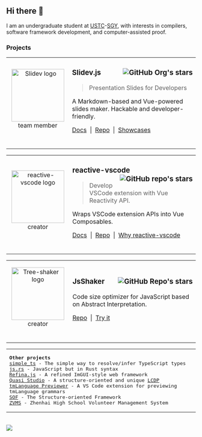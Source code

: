 ## Hi there 👋

I am an undergraduate student at [USTC](https://en.ustc.edu.cn/)-[SGY](https://en.scgy.ustc.edu.cn/), with interests in compilers, software framework development, and computer-assisted proof.

### Projects

<!-- --------------------->

<table><tbody><tr>
<td align="middle" width="170px">

<a href="https://github.com/slidevjs/slidev"><img alt="Slidev logo" src="https://sli.dev/logo-title.png" width="140"></a><br/>
team member

<br/>

</td>
<td align="left" width="630px">

### Slidev.js <img align="right" src="https://img.shields.io/github/stars/slidevjs?style=flat-square&color=gold" alt="GitHub Org's stars" title="GitHub org's stars">

> Presentation Slides for Developers

A Markdown-based and Vue-powered slides maker. Hackable and developer-friendly.

[Docs](https://sli.dev/) &nbsp;|&nbsp; [Repo](https://github.com/slidevjs/slidev) &nbsp;|&nbsp; [Showcases](https://sli.dev/resources/showcases)

<br/>

</td>
</tr></tbody></table>

<!-- --------------------->

<table><tbody><tr>
<td align="middle" width="170px">

<a href="https://github.com/kermanx/reactive-vscode"><img alt="reactive-vscode logo" src="https://kermanx.com/reactive-vscode/logo.svg" width="140"></a><br/>
creator

<br/>

</td>
<td align="left" width="630px">

### reactive-vscode <img align="right" src="https://img.shields.io/github/stars/kermanx/reactive-vscode?style=flat-square&color=gold" alt="GitHub repo's stars" title="GitHub repo's stars">

> Develop VSCode extension with Vue Reactivity API.

Wraps VSCode extension APIs into Vue Composables.

[Docs](https://kermanx.com/reactive-vscode/) &nbsp;|&nbsp; [Repo](https://github.com/kermanx/reactive-vscode) &nbsp;|&nbsp; [Why reactive-vscode](https://kermanx.com/reactive-vscode/guide/why.html)

<br/>

</td>
</tr></tbody></table>

<!-- --------------------->

<table><tbody><tr>
<td align="middle" width="170px">

<a href="https://github.com/kermanx/jsshaker"><img alt="Tree-shaker logo" src="https://kermanx.com/jsshaker/favicon.ico" width="140"></a><br/>
creator

<br/>

</td>
<td align="left" width="630px">

### JsShaker <img align="right" src="https://img.shields.io/github/stars/kermanx/jsshaker?style=flat-square&color=gold" alt="GitHub Repo's stars" title="GitHub repo's stars">

Code size optimizer for JavaScript based on Abstract Interpretation.

[Repo](https://github.com/kermanx/jsshaker) &nbsp;|&nbsp; [Try it](https://kermanx.com/jsshaker/)

<br/>

</td>
</tr></tbody></table>

<table><tbody><tr><td width="800px">

<samp>

**Other projects** \
[simple_ts](https://github.com/kermanx/simple_ts) - The simple way to resolve/infer TypeScript types \
[js.rs](https://github.com/kermanx/js.rs) - JavaScript but in Rust syntax \
[Refina.js](https://github.com/refinajs/refina) - A refined ImGUI-style web framework \
[Quasi Studio](https://github.com/Quasi-Studio/quasi) - A structure-oriented and unique [LCDP](https://en.wikipedia.org/wiki/Low-code_development_platform) \
[tmLanguage Previewer](https://github.com/kermanx/tmLanguage-Previewer) - A VS Code extension for previewing tmLanguage grammars \
[SOF](https://github.com/Structure-Oriented-Framework/SOF) - The Structure-oriented Framework \
[ZVMS](https://github.com/zvms/zvms) - Zhenhai High School Volunteer Management System

</samp>

</td></tr></tbody></table>

<!-- ### Stats -->

<!--START_SECTION:waka-->

<!--END_SECTION:waka-->

<br>
<a href="https://afdian.com/a/kermanx"><img src="https://img.shields.io/badge/SPONSOR%20ME-white?style=flat-square&label=%E2%9D%A4%EF%B8%8F&labelColor=CCC&color=EEE" /></a>
